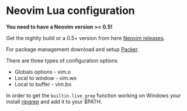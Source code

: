# Neovim Lua configuration

**You need to have a Neovim version >= 0.5!**

Get the nightly build or a 0.5+ version from here [Neovim releases](https://github.com/neovim/neovim/releases/).

For package management download and setup [Packer](https://github.com/wbthomason/packer.nvim).

There are three types of configuration options
* Globals options - vim.o
* Local to window - vim.wo
* Local to buffer - vim.bo

In order to get the `builtin.live_grep` function working on Windows your install [ripgrep](:ttps://github.com/BurntSushi/ripgrep/releases) and add it to your $PATH.
